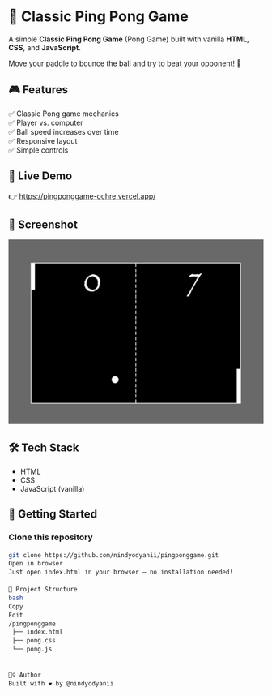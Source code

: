 # 🏓 Classic Ping Pong Game

A simple **Classic Ping Pong Game** (Pong Game) built with vanilla **HTML**, **CSS**, and **JavaScript**.

Move your paddle to bounce the ball and try to beat your opponent! 🚀

## 🎮 Features

✅ Classic Pong game mechanics  
✅ Player vs. computer  
✅ Ball speed increases over time  
✅ Responsive layout  
✅ Simple controls

## 🔗 Live Demo

👉 https://pingponggame-ochre.vercel.app/

## 📸 Screenshot

![image alt](https://github.com/nindyodyanii/pingponggame/blob/1a506429fe727c81052b6c711dfc1a4f73e4c4db/ss1.jpg)

## 🛠️ Tech Stack

- HTML
- CSS
- JavaScript (vanilla)

## 🚀 Getting Started

### Clone this repository

```bash
git clone https://github.com/nindyodyanii/pingponggame.git
Open in browser
Just open index.html in your browser — no installation needed!

📂 Project Structure
bash
Copy
Edit
/pingponggame
 ├── index.html
 ├── pong.css
 └── pong.js


🙋‍♀️ Author
Built with ❤️ by @nindyodyanii

